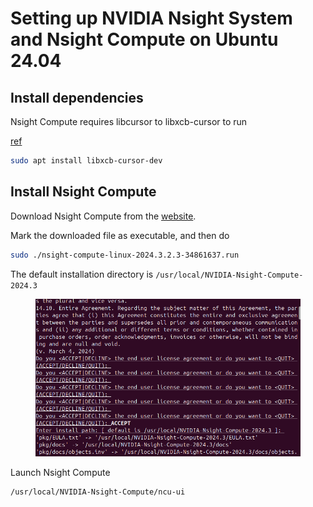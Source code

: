 # Setting up NVIDIA Nsight System and Nsight Compute on Ubuntu 24.04



## Install dependencies

Nsight Compute requires libcursor to libxcb-cursor to run

[ref](https://doc.qt.io/qt-6/linux-requirements.html)

```bash
sudo apt install libxcb-cursor-dev
```





## Install Nsight Compute

Download Nsight Compute from the [website](https://developer.nvidia.com/tools-overview/nsight-compute/get-started).



Mark the downloaded file as executable, and then do

```bash
sudo ./nsight-compute-linux-2024.3.2.3-34861637.run 
```



The default installation directory is `/usr/local/NVIDIA-Nsight-Compute-2024.3`

<figure><img src="../../.gitbook/assets/image.png" alt=""><figcaption></figcaption></figure>





Launch Nsight Compute

```bash
/usr/local/NVIDIA-Nsight-Compute/ncu-ui
```







